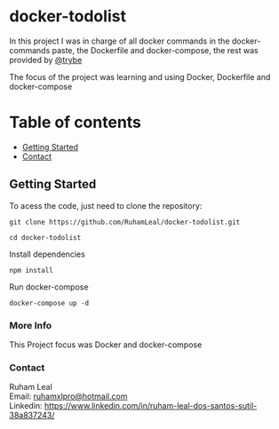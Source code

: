 # docker-todolist

In this project I was in charge of all docker commands in the docker-commands paste, the Dockerfile and docker-compose, the rest was provided by [@trybe](https://www.betrybe.com/)    

The focus of the project was learning and using Docker, Dockerfile and docker-compose


# Table of contents

- [Getting Started](#getting-started)
- [Contact](#contact)

## Getting Started

To acess the code, just need to clone the repository:

```
git clone https://github.com/RuhamLeal/docker-todolist.git
```
```
cd docker-todolist
```
Install dependencies
```
npm install
```
Run docker-compose
```
docker-compose up -d
```


### More Info

This Project focus was Docker and docker-compose

### Contact

Ruham Leal    
Email: ruhamxlpro@hotmail.com    
Linkedin: https://www.linkedin.com/in/ruham-leal-dos-santos-sutil-38a837243/
